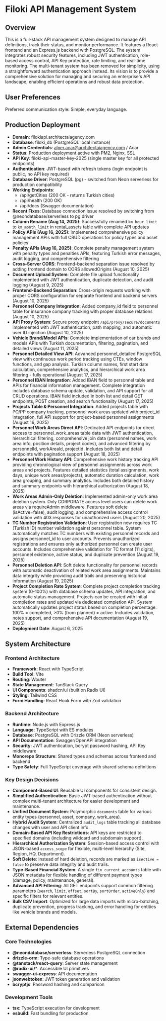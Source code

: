 # Filoki API Management System

## Overview

This is a full-stack API management system designed to manage API definitions, track their status, and monitor performance. It features a React frontend and an Express.js backend with PostgreSQL. The system integrates robust security features, including JWT authentication, role-based access control, API Key protection, rate limiting, and real-time monitoring. The multi-tenant system has been removed for simplicity, using a straightforward authentication approach instead. Its vision is to provide a comprehensive solution for managing and securing an enterprise's API landscape, enabling efficient operations and robust data protection.

## User Preferences

Preferred communication style: Simple, everyday language.

## Production Deployment

- **Domain**: filokiapi.architectaiagency.com
- **Database**: filoki_db (PostgreSQL local instance)
- **Admin Credentials**: alper.acar@architectaiagency.com / Acar
- **Status**: Production deployment active with PM2, Nginx, SSL
- **API Key**: filoki-api-master-key-2025 (single master key for all protected endpoints)
- **Authentication**: JWT-based with refresh tokens (login endpoint is public, no API key required)
- **Database Driver**: PostgreSQL (pg) - switched from Neon serverless for production compatibility
- **Working Endpoints**: 
  - /api/getCities (200 OK - returns Turkish cities)
  - /api/health (200 OK)
  - /api/docs (Swagger documentation)
- **Recent Fixes**: Database connection issue resolved by switching from @neondatabase/serverless to pg driver
- **Column Rename (Aug 14, 2025)**: Successfully renamed `km_hour_limit` to `km_month_limit` in rental_assets table with complete API updates
- **Policy APIs (Aug 16, 2025)**: Implemented comprehensive policy management APIs with full CRUD operations for policy types and asset policies
- **Penalty APIs (Aug 16, 2025)**: Complete penalty management system with penalty types and penalties APIs, featuring Turkish error messages, audit logging, and comprehensive filtering
- **Cross-Server CORS**: Frontend-backend separation issue resolved by adding frontend domain to CORS allowedOrigins (August 10, 2025)
- **Document Upload System**: Complete file upload functionality implemented with JWT authentication, duplicate detection, and audit logging (August 9, 2025)
- **Frontend-Backend Separation**: Cross-origin requests working with proper CORS configuration for separate frontend and backend servers (August 10, 2025)
- **Personnel Company Integration**: Added company_id field to personnel table for insurance company tracking with proper database relations (August 10, 2025)
- **API Proxy System**: Secure proxy endpoint `/api/proxy/secure/documents` implemented with JWT authentication, path mapping, and automatic user ID injection (August 10, 2025)
- **Vehicle Brand/Model APIs**: Complete implementation of car brands and models APIs with Turkish documentation, filtering, pagination, and detailed views (August 11, 2025)
- **Personnel Detailed View API**: Advanced personnel_detailed PostgreSQL view with continuous work period tracking using CTEs, window functions, and gap analysis. Turkish column names, first start date calculation, comprehensive analytics, and hierarchical work area filtering - fully operational (August 17, 2025)
- **Personnel IBAN Integration**: Added IBAN field to personnel table and APIs for financial information management. Complete integration includes database schema update, validation, and API support for all CRUD operations. IBAN field included in both list and detail GET endpoints, POST creation, and search functionality (August 17, 2025)
- **Projects Table & Personnel Integration**: Added projects table with PO/PP company tracking, personnel work areas updated with project_id integration, full API support for project-based personnel assignments (August 16, 2025)
- **Personnel Work Areas Direct API**: Dedicated API endpoints for direct access to personnel_work_areas table data with JWT authentication, hierarchical filtering, comprehensive join data (personnel names, work area info, position details, project codes), and advanced filtering by personnelId, workAreaId, projectId. Includes both list and detail endpoints with pagination support (August 18, 2025)
- **Personnel Work History API**: Comprehensive work history tracking API providing chronological view of personnel assignments across work areas and projects. Features detailed statistics (total assignments, work days, unique work areas/projects), automatic duration calculation, work area grouping, and summary analytics. Includes both detailed history and summary endpoints with hierarchical authorization (August 18, 2025)
- **Work Areas Admin-Only Deletion**: Implemented admin-only work area deletion system. Only CORPORATE access level users can delete work areas via requireAdmin middleware. Features soft delete (isActive=false), audit logging, and comprehensive access control validation with 403 responses for unauthorized users (August 20, 2025)
- **TC Number Registration Validation**: User registration now requires TC (Turkish ID) number validation against personnel table. System automatically matches TC numbers with existing personnel records and assigns personnel_id to user accounts. Prevents unauthorized registrations and ensures only authorized personnel can create user accounts. Includes comprehensive validation for TC format (11 digits), personnel existence, active status, and duplicate prevention (August 19, 2025)
- **Personnel Deletion API**: Soft delete functionality for personnel records with automatic deactivation of related work area assignments. Maintains data integrity while providing audit trails and preserving historical information (August 19, 2025)
- **Project Completion Rate System**: Complete project completion tracking system (0-100%) with database schema updates, API integration, and automatic status management. Projects can be created with initial completion rates and updated via dedicated completion API. System automatically updates project status based on completion percentage: 100% = completed, >0% (from planned) = active. Includes validation, notes support, and comprehensive API documentation (August 19, 2025)
- **Deployment Date**: August 6, 2025

## System Architecture

### Frontend Architecture
- **Framework**: React with TypeScript
- **Build Tool**: Vite
- **Routing**: Wouter
- **State Management**: TanStack Query
- **UI Components**: shadcn/ui (built on Radix UI)
- **Styling**: Tailwind CSS
- **Form Handling**: React Hook Form with Zod validation

### Backend Architecture
- **Runtime**: Node.js with Express.js
- **Language**: TypeScript with ES modules
- **Database**: PostgreSQL with Drizzle ORM (Neon serverless)
- **API Documentation**: Swagger/OpenAPI integration
- **Security**: JWT authentication, bcrypt password hashing, API Key middleware
- **Monorepo Structure**: Shared types and schemas across frontend and backend
- **Type Safety**: Full TypeScript coverage with shared schema definitions

### Key Design Decisions
- **Component-Based UI**: Reusable UI components for consistent design.
- **Simplified Authentication**: Basic JWT-based authentication without complex multi-tenant architecture for easier development and maintenance.
- **Unified Document System**: Polymorphic `documents` table for various entity types (personnel, asset, company, work_area).
- **Hybrid Audit System**: Centralized `audit_logs` table tracking all database changes with user and API client info.
- **Domain-Based API Key Restrictions**: API keys are restricted to specified domains (including wildcard and subdomain support).
- **Hierarchical Authorization System**: Session-based access control with JSON-based `access_scope` for flexible, multi-level hierarchy (Site, Region, HQ, Department).
- **Soft Delete**: Instead of hard deletion, records are marked as `isActive = false` to preserve data integrity and audit trails.
- **Type-Based Financial System**: A single `fin_current_accounts` table with JSON metadata for flexible handling of different payment types (damage, policy, maintenance, general).
- **Advanced API Filtering**: All GET endpoints support common filtering parameters (`search`, `limit`, `offset`, `sortBy`, `sortOrder`, `activeOnly`) and specific filters for relevant entities.
- **Bulk CSV Import**: Optimized for large data imports with micro-batching, duplicate prevention, progress tracking, and error handling for entities like vehicle brands and models.

## External Dependencies

### Core Technologies
- **@neondatabase/serverless**: Serverless PostgreSQL connection
- **drizzle-orm**: Type-safe database operations
- **@tanstack/react-query**: Server state management
- **@radix-ui/***: Accessible UI primitives
- **swagger-ui-express**: API documentation
- **jsonwebtoken**: JWT token generation and validation
- **bcryptjs**: Password hashing and comparison

### Development Tools
- **tsx**: TypeScript execution for development
- **esbuild**: Fast bundling for production